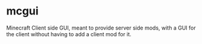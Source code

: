 mcgui
=====

Minecraft Client side GUI, meant to provide server side mods, with a GUI for the client without having to add a client mod for it.
